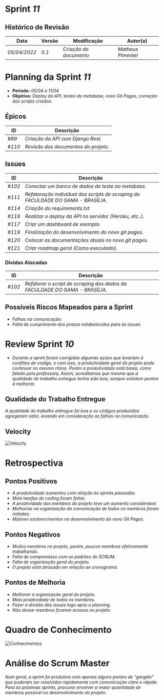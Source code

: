 <!---
O layout da documentação das sprints foi feito se baseando nos documentos produzidos
pela equipe do software Acácia, estando disponíveis em:
<https://github.com/fga-eps-mds/2019.2-Acacia/tree/develop/docs/sprints>.
Tal layout é apenas um exemplo e pode vir a ser alterado a qualquer momento!
-->

# Sprint _11_

## Histórico de Revisão

| Data         | Versão | Modificação            | Autor(a)           |
| ------------ | ------ | ---------------------- | ------------------ |
| _05/04/2022_ | _0.1_  | _Criação do documento_ | _Matheus Pimentel_ |

# Planning da Sprint _11_

-   **Período:** _05/04 a 11/04_
-   **Objetivo:** _Deploy da API, testes do metabase, novo Git Pages, correção dos scripts criados._

## Épicos

| ID     | Descrição                            |
| ------ | ------------------------------------ |
| _#89_  | _Criação da API com Django Rest._    |
| _#110_ | _Revisão dos documentos do projeto._ |

## Issues

| ID     | Descrição                                                                         |
| ------ | --------------------------------------------------------------------------------- |
| _#102_ | _Conectar um banco de dados de teste ao metabase._                                |
| _#111_ | _Refatoração individual dos scripts de scraping da FACULDADE DO GAMA - BRASÍLIA._ |
| _#114_ | _Criação do requirements.txt_                                                     |
| _#116_ | _Realizar o deploy da API no servidor (Heroku, etc..)._                           |
| _#117_ | _Criar um dashboard de exemplo._                                                  |
| _#119_ | _Finalização do desenvolvimento do novo git pages._                               |
| _#120_ | _Colocar as documentações atuais no novo git pages._                              |
| _#121_ | _Criar roadmap geral (Como executado)._                                           |

### Dívidas Alocadas

| ID     | Descrição                                                                   |
| ------ | --------------------------------------------------------------------------- |
| _#102_ | _Refatorar o script de scraping dos dados da FACULDADE DO GAMA - BRASÍLIA._ |

## Possíveis Riscos Mapeados para a Sprint

-   _Falhas na comunicação._
-   _Falta de cumprimento dos prazos estabelecidos para as issues._

# Review Sprint _10_

-   _Durante a sprint foram corrigidas algumas ações que levariam à conflitos de código, e com isso, a produtividade geral do projeto pode continuar no mesmo ritimo. Porém a produtividade está baixa, como falado pela professora, Assim, acreditamos que mesmo que a qualidade do trabalho entregue tenha sido boa, sempre extistem pontos a melhorar._

## Qualidade do Trabalho Entregue

_A qualidade do trabalho entregue foi boa e os códigos produzidos agregaram valor, levando em consideração as falhas na comunicação._

## Velocity

![Velocity](https://i.imgur.com/YUtqxFV.png)

# Retrospectiva

## Pontos Positivos

-   _A produtividade aumentou com relação às sprints passadas._
-   _Mais tarefas de coding foram feitas._
-   _A proatividade dos membros do projeto teve um aumento considerável._
-   _Melhorias na organização da comunicação de todos os membros foram notadas._
-   _Maiores esclarecimentos no desenvolvimento do novo Git Pages._

## Pontos Negativos

-   _Muitos membros no projeto, porém, poucos membros efetivamente trabalhando._
-   _Falta de compromisso com os padrões do SCRUM._
-   _Falta de organização geral do projeto._
-   _O projeto está atrasado em relação ao cronograma._

## Pontos de Melhoria

-   _Melhorar a organização geral do projeto._
-   _Mais proatividade de todos os membros._
-   _Fazer a divisão das issues logo após o planning._
-   _Não deixar membros ficarem ociosos no projeto._

# Quadro de Conhecimento

![Conhecimentos](https://i.imgur.com/QOiXElE.png)

# Análise do Scrum Master

_Num geral, a sprint foi produtiva com apenas alguns pontos de "gargalo" que puderam ser resolvidos rapidamente com comunicação clara e rápida. Para as próximas sprints, procurar envolver a maior quantidade de membros possível no desenvolvimento do projeto._
